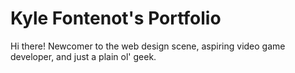 # Kyle Fontenot's Portfolio
Hi there! Newcomer to the web design scene, aspiring video game developer, and just a plain ol' geek. 
